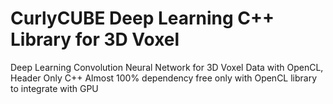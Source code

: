 # CurlyCUBE Deep Learning C++ Library for 3D Voxel
Deep Learning Convolution Neural Network for 3D Voxel Data with OpenCL, Header Only C++ 
Almost 100% dependency free only with OpenCL library to integrate with GPU


